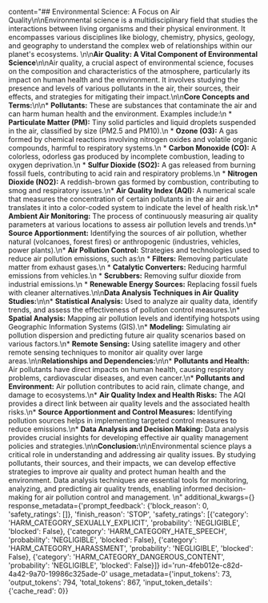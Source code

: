 content="## Environmental Science: A Focus on Air Quality\n\nEnvironmental science is a multidisciplinary field that studies the interactions between living organisms and their physical environment. It encompasses various disciplines like biology, chemistry, physics, geology, and geography to understand the complex web of relationships within our planet's ecosystems. \n\n**Air Quality: A Vital Component of Environmental Science**\n\nAir quality, a crucial aspect of environmental science, focuses on the composition and characteristics of the atmosphere, particularly its impact on human health and the environment. It involves studying the presence and levels of various pollutants in the air, their sources, their effects, and strategies for mitigating their impact.\n\n**Core Concepts and Terms:**\n\n* **Pollutants:** These are substances that contaminate the air and can harm human health and the environment. Examples include:\n    * **Particulate Matter (PM):** Tiny solid particles and liquid droplets suspended in the air, classified by size (PM2.5 and PM10).\n    * **Ozone (O3):** A gas formed by chemical reactions involving nitrogen oxides and volatile organic compounds, harmful to respiratory systems.\n    * **Carbon Monoxide (CO):** A colorless, odorless gas produced by incomplete combustion, leading to oxygen deprivation.\n    * **Sulfur Dioxide (SO2):** A gas released from burning fossil fuels, contributing to acid rain and respiratory problems.\n    * **Nitrogen Dioxide (NO2):** A reddish-brown gas formed by combustion, contributing to smog and respiratory issues.\n* **Air Quality Index (AQI):** A numerical scale that measures the concentration of certain pollutants in the air and translates it into a color-coded system to indicate the level of health risk.\n* **Ambient Air Monitoring:** The process of continuously measuring air quality parameters at various locations to assess air pollution levels and trends.\n* **Source Apportionment:** Identifying the sources of air pollution, whether natural (volcanoes, forest fires) or anthropogenic (industries, vehicles, power plants).\n* **Air Pollution Control:** Strategies and technologies used to reduce air pollution emissions, such as:\n    * **Filters:** Removing particulate matter from exhaust gases.\n    * **Catalytic Converters:** Reducing harmful emissions from vehicles.\n    * **Scrubbers:** Removing sulfur dioxide from industrial emissions.\n    * **Renewable Energy Sources:** Replacing fossil fuels with cleaner alternatives.\n\n**Data Analysis Techniques in Air Quality Studies:**\n\n* **Statistical Analysis:** Used to analyze air quality data, identify trends, and assess the effectiveness of pollution control measures.\n* **Spatial Analysis:** Mapping air pollution levels and identifying hotspots using Geographic Information Systems (GIS).\n* **Modeling:** Simulating air pollution dispersion and predicting future air quality scenarios based on various factors.\n* **Remote Sensing:** Using satellite imagery and other remote sensing techniques to monitor air quality over large areas.\n\n**Relationships and Dependencies:**\n\n* **Pollutants and Health:** Air pollutants have direct impacts on human health, causing respiratory problems, cardiovascular diseases, and even cancer.\n* **Pollutants and Environment:** Air pollution contributes to acid rain, climate change, and damage to ecosystems.\n* **Air Quality Index and Health Risks:** The AQI provides a direct link between air quality levels and the associated health risks.\n* **Source Apportionment and Control Measures:** Identifying pollution sources helps in implementing targeted control measures to reduce emissions.\n* **Data Analysis and Decision Making:** Data analysis provides crucial insights for developing effective air quality management policies and strategies.\n\n**Conclusion:**\n\nEnvironmental science plays a critical role in understanding and addressing air quality issues. By studying pollutants, their sources, and their impacts, we can develop effective strategies to improve air quality and protect human health and the environment. Data analysis techniques are essential tools for monitoring, analyzing, and predicting air quality trends, enabling informed decision-making for air pollution control and management. \n" additional_kwargs={} response_metadata={'prompt_feedback': {'block_reason': 0, 'safety_ratings': []}, 'finish_reason': 'STOP', 'safety_ratings': [{'category': 'HARM_CATEGORY_SEXUALLY_EXPLICIT', 'probability': 'NEGLIGIBLE', 'blocked': False}, {'category': 'HARM_CATEGORY_HATE_SPEECH', 'probability': 'NEGLIGIBLE', 'blocked': False}, {'category': 'HARM_CATEGORY_HARASSMENT', 'probability': 'NEGLIGIBLE', 'blocked': False}, {'category': 'HARM_CATEGORY_DANGEROUS_CONTENT', 'probability': 'NEGLIGIBLE', 'blocked': False}]} id='run-4feb012e-c82d-4a42-9a70-19986c325ade-0' usage_metadata={'input_tokens': 73, 'output_tokens': 794, 'total_tokens': 867, 'input_token_details': {'cache_read': 0}}